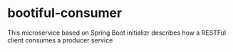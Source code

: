 # bootiful-consumer
This microservice based on Spring Boot initializr describes how a RESTFul client consumes a producer service

